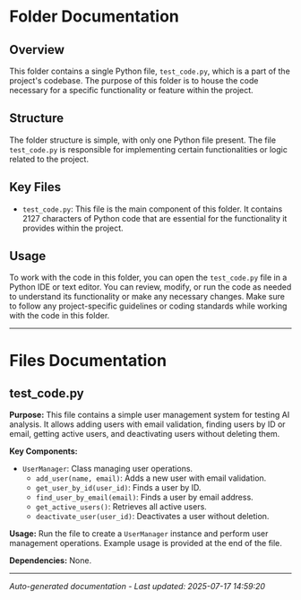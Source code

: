 # Folder Documentation

## Overview
This folder contains a single Python file, `test_code.py`, which is a part of the project's codebase. The purpose of this folder is to house the code necessary for a specific functionality or feature within the project.

## Structure
The folder structure is simple, with only one Python file present. The file `test_code.py` is responsible for implementing certain functionalities or logic related to the project.

## Key Files
- `test_code.py`: This file is the main component of this folder. It contains 2127 characters of Python code that are essential for the functionality it provides within the project.

## Usage
To work with the code in this folder, you can open the `test_code.py` file in a Python IDE or text editor. You can review, modify, or run the code as needed to understand its functionality or make any necessary changes. Make sure to follow any project-specific guidelines or coding standards while working with the code in this folder.

---

# Files Documentation

## test_code.py

**Purpose:** This file contains a simple user management system for testing AI analysis. It allows adding users with email validation, finding users by ID or email, getting active users, and deactivating users without deleting them.

**Key Components:**
- `UserManager`: Class managing user operations.
  - `add_user(name, email)`: Adds a new user with email validation.
  - `get_user_by_id(user_id)`: Finds a user by ID.
  - `find_user_by_email(email)`: Finds a user by email address.
  - `get_active_users()`: Retrieves all active users.
  - `deactivate_user(user_id)`: Deactivates a user without deletion.

**Usage:** Run the file to create a `UserManager` instance and perform user management operations. Example usage is provided at the end of the file.

**Dependencies:** None.

---
*Auto-generated documentation - Last updated: 2025-07-17 14:59:20*
